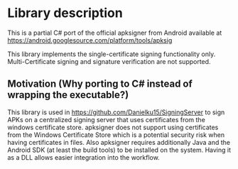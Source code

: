 ﻿# Library description

This is a partial C# port of the official apksigner from Android available at https://android.googlesource.com/platform/tools/apksig

This library implements the single-certificate signing functionality only. Multi-Certificate signing and signature verification are not supported. 

## Motivation (Why porting to C# instead of wrapping the executable?)
This library is used in https://github.com/Danielku15/SigningServer to sign APKs on a centralized signing server that uses certificates from the windows certificate store.
apksigner does not support using certificates from the Windows Certificate Store which is a potential security risk when having certificates in files. Also apksigner requires
additionally Java and the Android SDK (at least the build tools) to be installed on the system. Having it as a DLL allows easier integration into the workflow. 